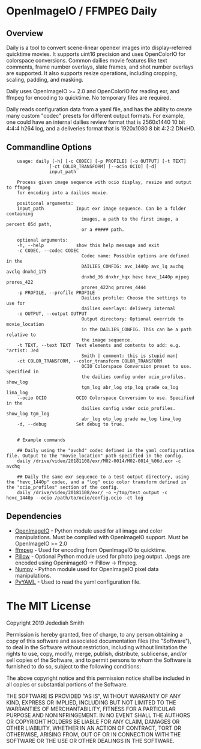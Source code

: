 # OpenImageIO / FFMPEG Daily

## Overview
Daily is a tool to convert scene-linear openexr images into display-referred quicktime movies. It supports uint16 precision and uses OpenColorIO for colorspace conversions. Common dailies movie features like text comments, frame number overlays, slate frames, and shot number overlays are supported. It also supports resize operations, including cropping, scaling, padding, and masking.

Daily uses OpenImageIO >= 2.0 and OpenColorIO for reading exr, and ffmpeg for encoding to quicktime. No temporary files are required.

Daily reads configuration data from a yaml file, and has the ability to create many custom "codec" presets for different output formats. For example, one could have an internal dailies review format that is 2560x1440 10 bit 4:4:4 h264 log, and a deliveries format that is 1920x1080 8 bit 4:2:2 DNxHD.

## Commandline Options

```
	usage: daily [-h] [-c CODEC] [-p PROFILE] [-o OUTPUT] [-t TEXT]
				[-ct COLOR_TRANSFORM] [--ocio OCIO] [-d]
				input_path

	Process given image sequence with ocio display, resize and output to ffmpeg
	for encoding into a dailies movie.

	positional arguments:
	input_path            Input exr image sequence. Can be a folder containing
							images, a path to the first image, a percent 05d path,
							or a ##### path.

	optional arguments:
	-h, --help            show this help message and exit
	-c CODEC, --codec CODEC
							Codec name: Possible options are defined in the
							DAILIES_CONFIG: avc_1440p avc_lq avchq avclq dnxhd_175
							dnxhd_36 dnxhr_hqx hevc hevc_1440p mjpeg prores_422
							prores_422hq prores_4444
	-p PROFILE, --profile PROFILE
							Dailies profile: Choose the settings to use for
							dailies overlays: delivery internal
	-o OUTPUT, --output OUTPUT
							Output directory: Optional override to movie_location
							in the DAILIES_CONFIG. This can be a path relative to
							the image sequence.
	-t TEXT, --text TEXT  Text elements and contents to add: e.g. "artist: Jed
							Smith | comment: this is stupid man|
	-ct COLOR_TRANSFORM, --color_transform COLOR_TRANSFORM
							OCIO Colorspace Conversion preset to use. Specified in
							the dailies config under ocio_profiles. show_log
							tgm_log abr_log otp_log grade oa_log lima_log
	--ocio OCIO           OCIO Colorspace Conversion to use. Specified in the
							dailies config under ocio_profiles. show_log tgm_log
							abr_log otp_log grade oa_log lima_log
	-d, --debug           Set debug to true.


	# Example commands

	## Daily using the "avchd" codec defined in the yaml configuration file. Output to the "movie_location" path specified in the config.
	daily /drive/video/20181108/exr/M02-0014/M02-0014_%06d.exr -c avchq

	## Daily the same exr sequence to a test output directory, using the "hevc_1440p" codec, and a "log" ocio color transform defined in the "ocio_profiles" section of the config.
	daily /drive/video/20181108/exr/ -o ~/tmp/test_output -c hevc_1440p --ocio /path/to/ocio/config.ocio -ct log
```

## Dependencies
- [OpenImageIO](https://github.com/OpenImageIO/oiio) - Python module used for all image and color manipulations. Must be compiled with OpenImageIO support. Must be OpenImageIO >= 2.0
- [ffmpeg](https://ffmpeg.org) - Used for encoding from OpenImageIO to quicktime.
- [Pillow](https://pillow.readthedocs.io/en/stable/) - Optional Python module used for photo jpeg output. Jpegs are encoded using OpenimageIO -> Pillow -> ffmpeg.
- [Numpy](https://www.numpy.org) - Python module used for OpenImageIO pixel data manipulations.
- [PyYAML](https://pyyaml.org/wiki/PyYAML) - Used to read the yaml configuration file.



# The MIT License
Copyright 2019 Jedediah Smith

Permission is hereby granted, free of charge, to any person obtaining a copy of this software and associated documentation files (the "Software"), to deal in the Software without restriction, including without limitation the rights to use, copy, modify, merge, publish, distribute, sublicense, and/or sell copies of the Software, and to permit persons to whom the Software is furnished to do so, subject to the following conditions:

The above copyright notice and this permission notice shall be included in all copies or substantial portions of the Software.

THE SOFTWARE IS PROVIDED "AS IS", WITHOUT WARRANTY OF ANY KIND, EXPRESS OR IMPLIED, INCLUDING BUT NOT LIMITED TO THE WARRANTIES OF MERCHANTABILITY, FITNESS FOR A PARTICULAR PURPOSE AND NONINFRINGEMENT. IN NO EVENT SHALL THE AUTHORS OR COPYRIGHT HOLDERS BE LIABLE FOR ANY CLAIM, DAMAGES OR OTHER LIABILITY, WHETHER IN AN ACTION OF CONTRACT, TORT OR OTHERWISE, ARISING FROM, OUT OF OR IN CONNECTION WITH THE SOFTWARE OR THE USE OR OTHER DEALINGS IN THE SOFTWARE.